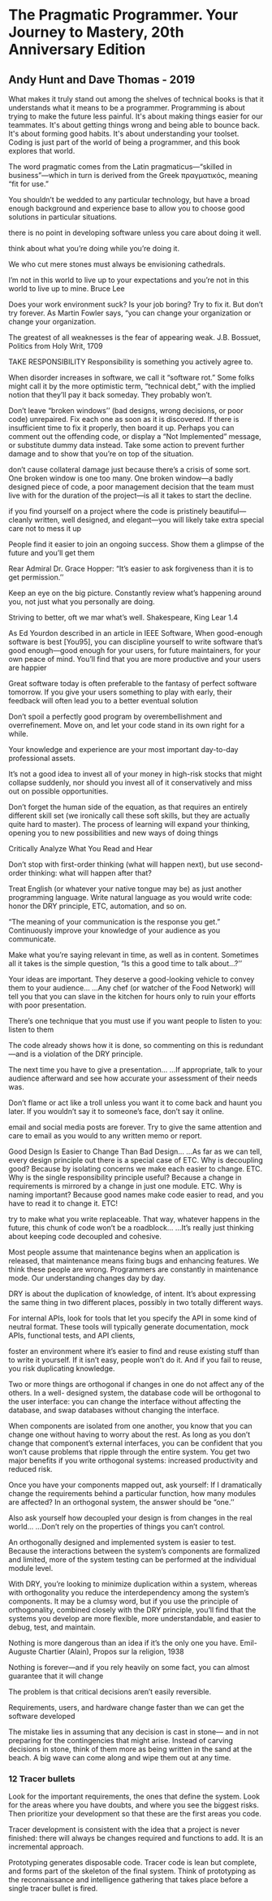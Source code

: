 # The Pragmatic Programmer. Your Journey to Mastery, 20th Anniversary Edition 
## Andy Hunt and Dave Thomas - 2019

What makes it truly stand out among the shelves of technical books is that it understands what it means to be a programmer. Programming is about trying to make the future less painful. It's about making things easier for our teammates. It's about getting things wrong and being able to bounce back. It's about forming good habits. It's about understanding your toolset. Coding is just part of the world of being a programmer, and this book explores that world.

The word pragmatic comes from the Latin pragmaticus—“skilled in business”—which in turn is derived from the Greek πραγματικός, meaning “fit for use.”

You shouldn’t be wedded to any particular technology, but have a broad enough background and experience base to allow you to choose good solutions in particular situations.

there is no point in developing software unless you care about doing it well.

think about what you’re doing while you’re doing it.

We who cut mere stones must always be envisioning cathedrals.

I’m not in this world to live up to your expectations and you’re not in this world to live up to mine.
Bruce Lee

Does your work environment suck? Is your job boring? Try to fix it. But don’t try forever. As Martin Fowler says, “you can change your organization or change your organization.

 The greatest of all weaknesses is the fear of appearing weak.
J.B. Bossuet, Politics from Holy Writ, 1709

TAKE RESPONSIBILITY
Responsibility is something you actively agree to.

When disorder increases in software, we call it “software rot.” Some folks might call it by the more optimistic term, “technical debt,” with the implied notion that they’ll pay it back someday. They probably won’t.


Don’t leave “broken windows’’ (bad designs, wrong decisions, or poor code) unrepaired. Fix each one as soon as it is discovered. If there is insufficient time to fix it properly, then board it up. Perhaps you can comment out the offending code, or display a “Not Implemented” message, or substitute dummy data instead. Take some action to prevent further damage and to show that you’re on top of the situation.

don’t cause collateral damage just because there’s a crisis of some sort. One broken window is one too many. One broken window—a badly designed piece of code, a poor management decision that the team must live with for the duration of the project—is all it takes to start the decline. 

if you find yourself on a project where the code is pristinely beautiful—cleanly written, well designed, and elegant—you will likely take extra special care not to mess it up

People find it easier to join an ongoing success. Show them a glimpse of the future and you’ll get them

Rear Admiral Dr. Grace Hopper: “It’s easier to ask forgiveness than it is to get permission.’’

Keep an eye on the big picture. Constantly review what’s happening around you, not just what you personally are doing.

Striving to better, oft we mar what’s well. Shakespeare, King Lear 1.4

As Ed Yourdon described in an article in IEEE Software, When good-enough software is best [You95], you can discipline yourself to write software that’s good enough—good enough for your users, for future maintainers, for your own peace of mind. You’ll find that you are more productive and your users are happier

Great software today is often preferable to the fantasy of perfect software tomorrow. If you give your users something to play with early, their feedback will often lead you to a better eventual solution

Don’t spoil a perfectly good program by overembellishment and overrefinement. Move on, and let your code stand in its own right for a while.

Your knowledge and experience are your most important day-to-day professional assets.

It’s not a good idea to invest all of your money in high-risk stocks that might collapse suddenly, nor should you invest all of it conservatively and miss out on possible opportunities.

Don’t forget the human side of the equation, as that requires an entirely different skill set (we ironically call these soft skills, but they are actually quite hard to master).
The process of learning will expand your thinking, opening you to new possibilities and new ways of doing things

Critically Analyze What You Read and Hear

Don’t stop with first-order thinking (what will happen next), but use second-order thinking: what will happen after that?

Treat English (or whatever your native tongue may be) as just another programming language. Write natural language as you would write code: honor the DRY principle, ETC, automation, and so on.

“The meaning of your communication is the response you get.” Continuously improve your knowledge of your audience as you communicate.

Make what you’re saying relevant in time, as well as in content. Sometimes all it takes is the simple question, “Is this a good time to talk about...?’’

Your ideas are important. They deserve a good-looking vehicle to convey them to your audience… ...Any chef (or watcher of the Food Network) will tell you that you can slave in the kitchen for hours only to ruin your efforts with poor presentation.

There’s one technique that you must use if you want people to listen to you: listen to them

The code already shows how it is done, so commenting on this is redundant—and is a violation of the DRY principle.

The next time you have to give a presentation… ...If appropriate, talk to your audience afterward and see how accurate your assessment of their needs was.

Don’t flame or act like a troll unless you want it to come back and haunt you later. If you wouldn’t say it to someone’s face, don’t say it online.

email and social media posts are forever. Try to give the same attention and care to email as you would to any written memo or report.

Good Design Is Easier to Change Than Bad Design… ...As far as we can tell, every design principle out there is a special case of ETC. Why is decoupling good? Because by isolating concerns we make each easier to change. ETC. Why is the single responsibility principle useful? Because a change in requirements is mirrored by a change in just one module. ETC. Why is naming important? Because good names make code easier to read, and you have to read it to change it. ETC!

try to make what you write replaceable. That way, whatever happens in the future, this chunk of code won’t be a roadblock… ...It’s really just thinking about keeping code decoupled and cohesive.

Most people assume that maintenance begins when an application is released, that maintenance means fixing bugs and enhancing features. We think these people are wrong. Programmers are constantly in maintenance mode. Our understanding changes day by day.

DRY is about the duplication of knowledge, of intent. It’s about expressing the same thing in two different places, possibly in two totally different ways.

For internal APIs, look for tools that let you specify the API in some kind of neutral format. These tools will typically generate documentation, mock APIs, functional tests, and API clients,

foster an environment where it’s easier to find and reuse existing stuff than to write it yourself. If it isn’t easy, people won’t do it. And if you fail to reuse, you risk duplicating knowledge.

Two or more things are orthogonal if changes in one do not affect any of the others. In a well- designed system, the database code will be orthogonal to the user interface: you can change the interface without affecting the database, and swap databases without changing the interface.

When components are isolated from one another, you know that you can change one without having to worry about the rest. As long as you don’t change that component’s external interfaces, you can be confident that you won’t cause problems that ripple through the entire system.
You get two major benefits if you write orthogonal systems: increased productivity and reduced risk.

Once you have your components mapped out, ask yourself: If I dramatically change the requirements behind a particular function, how many modules are affected? In an orthogonal system, the answer should be “one.’’

Also ask yourself how decoupled your design is from changes in the real world… ...Don’t rely on the properties of things you can’t control. 

An orthogonally designed and implemented system is easier to test. Because the interactions between the system’s components are formalized and limited, more of the system testing can be performed at the individual module level.

With DRY, you’re looking to minimize duplication within a system, whereas with orthogonality you reduce the interdependency among the system’s components. It may be a clumsy word, but if you use the principle of orthogonality, combined closely with the DRY principle, you’ll find that the systems you develop are more flexible, more understandable, and easier to debug, test, and maintain. 

Nothing is more dangerous than an idea if it’s the only one you have. Emil-Auguste Chartier (Alain), Propos sur la religion, 1938

Nothing is forever—and if you rely heavily on some fact, you can almost guarantee that it will change

The problem is that critical decisions aren’t easily reversible.

Requirements, users, and hardware change faster than we can get the software developed

The mistake lies in assuming that any decision is cast in stone— and in not preparing for the contingencies that might arise. Instead of carving decisions in stone, think of them more as being written in the sand at the beach. A big wave can come along and wipe them out at any time. 

### 12 Tracer bullets

Look for the important requirements, the ones that define the system. Look for the areas where you have doubts, and where you see the biggest risks. Then prioritize your development so that these are the first areas you code. 

Tracer development is consistent with the idea that a project is never finished: there will always be changes required and functions to add. It is an incremental approach.

Prototyping generates disposable code. Tracer code is lean but complete, and forms part of the skeleton of the final system. Think of prototyping as the reconnaissance and intelligence gathering that takes place before a single tracer bullet is fired.

